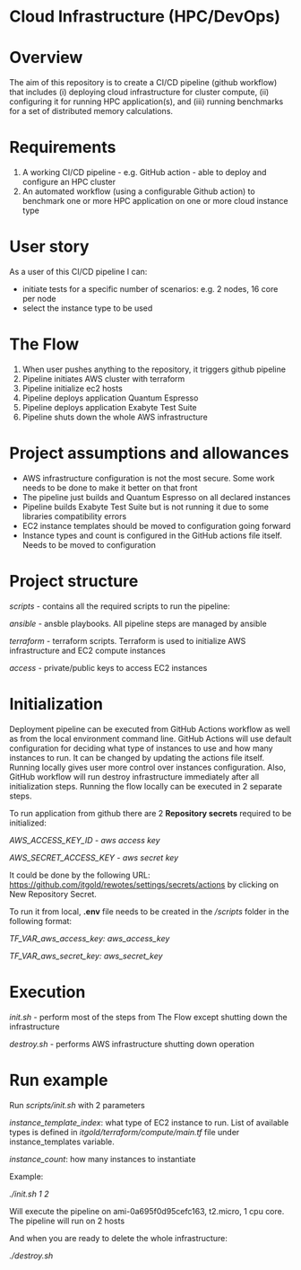 # Cloud Infrastructure (HPC/DevOps)

# Overview

The aim of this repository is to create a CI/CD pipeline (github workflow) that includes (i) deploying cloud infrastructure for cluster compute, (ii) configuring it for running HPC application(s), and (iii) running benchmarks for a set of distributed memory calculations.

# Requirements

1. A working CI/CD pipeline - e.g. GitHub action - able to deploy and configure an HPC cluster
2. An automated workflow (using a configurable Github action) to benchmark one or more HPC application on one or more cloud instance type

# User story

As a user of this CI/CD pipeline I can:

- initiate tests for a specific number of scenarios: e.g. 2 nodes, 16 core per node
- select the instance type to be used

# The Flow
1. When user pushes anything to the repository, it triggers github pipeline
2. Pipeline initiates AWS cluster with terraform
3. Pipeline initialize ec2 hosts
4. Pipeline deploys application Quantum Espresso
4. Pipeline deploys application Exabyte Test Suite
7. Pipeline shuts down the whole AWS infrastructure

# Project assumptions and allowances
- AWS infrastructure configuration is not the most secure. Some work needs to be done to make it better on that front
- The pipeline just builds and Quantum Espresso on all declared instances
- Pipeline builds Exabyte Test Suite but is not running it due to some libraries compatibility errors
- EC2 instance templates should be moved to configuration going forward
- Instance types and count is configured in the GitHub actions file itself. Needs to be moved to configuration

# Project structure

_scripts_ - contains all the required scripts to run the pipeline:

_ansible_ - ansble playbooks. All pipeline steps are managed by ansible

_terraform_ - terraform scripts. Terraform is used to initialize AWS infrastructure and EC2 compute instances

_access_ - private/public keys to access EC2 instances

# Initialization
Deployment pipeline can be executed from GitHub Actions workflow as well as from the local environment command line. GitHub Actions will use default configuration 
for deciding what type of instances to use and how many instances to run. It can be changed by updating the actions file itself.
Running locally gives user more control over instances configuration. Also, GitHub workflow will run destroy infrastructure immediately after all initialization steps.
Running the flow locally can be executed in 2 separate steps.

To run application from github there are 2 **Repository secrets** required to be initialized:

_AWS_ACCESS_KEY_ID - aws access key_

_AWS_SECRET_ACCESS_KEY - aws secret key_

It could be done by the following URL: https://github.com/itgold/rewotes/settings/secrets/actions by clicking on New Repository Secret.

To run it from local, **.env** file needs to be created in the _/scripts_ folder in the following format:

_TF_VAR_aws_access_key: aws_access_key_

_TF_VAR_aws_secret_key: aws_secret_key_

# Execution
_init.sh_ - perform most of the steps from The Flow except shutting down the infrastructure

_destroy.sh_ - performs AWS infrastructure shutting down operation

# Run example
Run _scripts/init.sh_ with 2 parameters

_instance_template_index_: what type of EC2 instance to run. List of available types is defined in _itgold/terraform/compute/main.tf_ file under instance_templates variable.  

_instance_count_: how many instances to instantiate

Example: 

_./init.sh 1 2_

Will execute the pipeline on ami-0a695f0d95cefc163, t2.micro, 1 cpu core. The pipeline will run on 2 hosts

And when you are ready to delete the whole infrastructure:

_./destroy.sh_

